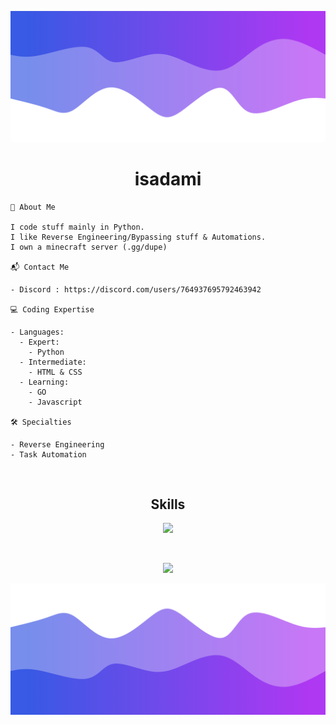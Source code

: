 ![Header](./header.png)

<h1 align="center">isadami</h1>
<a href="https://github.com/isadamii"></a>
<a href="https://guns.lol/isadami"></a>


```
📖 About Me

I code stuff mainly in Python.
I like Reverse Engineering/Bypassing stuff & Automations.
I own a minecraft server (.gg/dupe)

📬 Contact Me

- Discord : https://discord.com/users/764937695792463942

💻 Coding Expertise

- Languages:
  - Expert: 
    - Python
  - Intermediate:
    - HTML & CSS
  - Learning:
    - GO
    - Javascript

🛠️ Specialties

- Reverse Engineering
- Task Automation

```

<br>
<h2 align="center">Skills </h2>
<p align="center">
  <a href="https://skillicons.dev">
    <img src="https://skillicons.dev/icons?i=py,html,css,vscode,discord,bots" />
  </a>
</p>
<br>

<p align="center">
  <img src="https://github-readme-stats.vercel.app/api/?username=isadamii&title_color=219ebc&text_color=bde0fe&show_icons=true&bg_color=00000000&hide_border=true&icon_color=674fc9&hide_title=false&count_private=true" />
</p>

![Footer](./footer.png)
